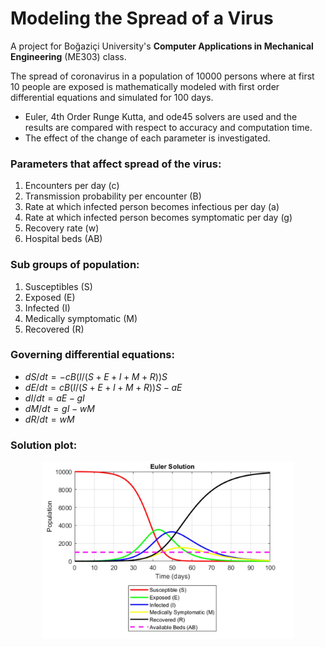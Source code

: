# Modeling the Spread of a Virus

A project for Boğaziçi University's **Computer Applications in Mechanical Engineering** (ME303) class.

The spread of coronavirus in a population of 10000 persons where at first 10 people are exposed is mathematically modeled with first order differential equations and simulated for 100 days.

* Euler, 4th Order Runge Kutta, and ode45 solvers are used and the results are compared with respect to accuracy and computation time.
* The effect of the change of each parameter is investigated.


### Parameters that affect spread of the virus:
1. Encounters per day (c)
2. Transmission probability per encounter (B)
3. Rate at which infected person becomes infectious per day (a)
3. Rate at which infected person becomes symptomatic per day (g)
4. Recovery rate (w)
5. Hospital beds (AB)

### Sub groups of population:
1. Susceptibles (S)
2. Exposed (E)
3. Infected (I)
4. Medically symptomatic (M)
5. Recovered (R)

### Governing differential equations:
* $dS/dt = -cB(I/(S+E+I+M+R))S$
* $dE/dt = cB(I/(S+E+I+M+R))S - aE$
* $dI/dt = aE - gI$
* $dM/dt = gI - wM$
* $dR/dt = wM$

### Solution plot:

<p align="center">
  <img src="https://github.com/edizferit/Modeling_the_Spread_of_a_Virus/blob/main/figures/preview.jpg?raw=true" width="80%">
</p>


